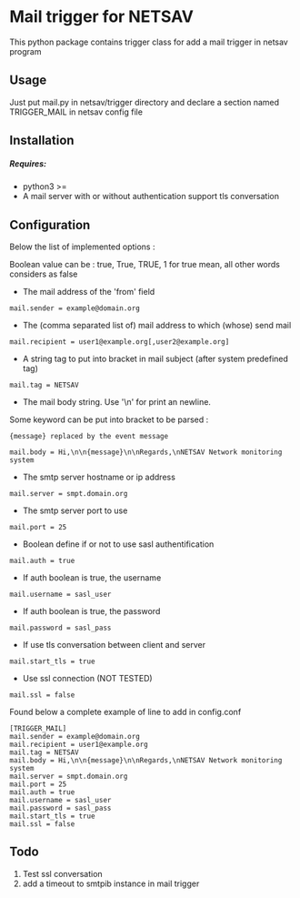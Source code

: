 
# Mail trigger for NETSAV

This python package contains trigger class for add a mail trigger in netsav program

## Usage

Just put mail.py in netsav/trigger directory and declare a section named TRIGGER_MAIL in netsav config file

## Installation

##### Requires:
  * python3 >=
  * A mail server
    with or without authentication
    support tls conversation

## Configuration

Below the list of implemented options :

Boolean value can be : true, True, TRUE, 1 for true mean, all other words considers as false

  * The mail address of the 'from' field
  
```mail.sender = example@domain.org```

  * The (comma separated list of) mail address to which (whose) send mail
  
```mail.recipient = user1@example.org[,user2@example.org]```

  * A string tag to put into bracket in mail subject (after system predefined tag)
  
```mail.tag = NETSAV```

  * The mail body string. Use '\n' for print an newline.
 
  Some keyword can be put into bracket to be parsed : 
  
    {message} replaced by the event message

 
```mail.body = Hi,\n\n{message}\n\nRegards,\nNETSAV Network monitoring system```

  * The smtp server hostname or ip address
  
```mail.server = smpt.domain.org```

  * The smtp server port to use
  
```mail.port = 25```

  * Boolean define if or not to use sasl authentification
  
```mail.auth = true```

  * If auth boolean is true, the username
  
```mail.username = sasl_user```

  * If auth boolean is true, the password
  
```mail.password = sasl_pass```

  * If use tls conversation between client and server
  
```mail.start_tls = true```

  * Use ssl connection (NOT TESTED)
  
```mail.ssl = false```


Found below a complete example of line to add in config.conf

```
[TRIGGER_MAIL]
mail.sender = example@domain.org
mail.recipient = user1@example.org
mail.tag = NETSAV
mail.body = Hi,\n\n{message}\n\nRegards,\nNETSAV Network monitoring system
mail.server = smpt.domain.org
mail.port = 25
mail.auth = true
mail.username = sasl_user
mail.password = sasl_pass
mail.start_tls = true
mail.ssl = false
```

## Todo
  1. Test ssl conversation
  2. add a timeout to smtpib instance in mail trigger
